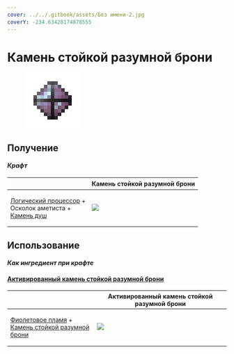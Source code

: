 ```yaml
---
cover: ../../.gitbook/assets/Без имени-2.jpg
coverY: -234.63428174878555
---
```


# Камень стойкой разумной брони

<figure><img src="../../.gitbook/assets/sentientarmourgem_steadfast_deactivated_128.png" alt=""><figcaption></figcaption></figure>

## Получение

#### _Крафт_

| ㅤ                                                                                                                             |  Камень стойкой разумной брони                                           |
| ----------------------------------------------------------------------------------------------------------------------------- | ------------------------------------------------------------------------ |
| <p><a href="logic_processor.md">Логический процессор</a> +<br>Осколок аметиста +<br><a href="soulstone.md">Камень душ</a></p> | ![](../../.gitbook/assets/sentientarmourgem\_steadfast\_deactivated.png) |

## Использование

#### _Как ингредиент при крафте_

#### [Активированный камень стойкой разумной брони](sentientarmourgem_steadfast_activated.md)

| ㅤ                                                                                                                                                 |  Активированный камень стойкой разумной брони                          |
| ------------------------------------------------------------------------------------------------------------------------------------------------- | ---------------------------------------------------------------------- |
| <p><a href="purple_blaze.md">Фиолетовое пламя</a> +<br><a href="sentientarmourgem_steadfast_deactivated.md">Камень стойкой разумной брони</a></p> | ![](../../.gitbook/assets/sentientarmourgem\_steadfast\_activated.png) |


